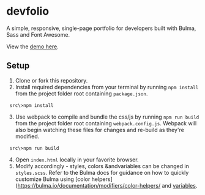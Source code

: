 # devfolio
A simple, responsive, single-page portfolio for developers built with Bulma, Sass and Font Awesome.

View the [demo here](https://mmacneil.github.io/devfolio/).

## Setup

1. Clone or fork this repository.
2. Install required dependencies from your terminal by running `npm install` from the project folder root containing `package.json`.
 <pre>
 <code>src\>npm install</code></pre>
3. Use webpack to compile and bundle the css/js by running `npm run build` from the project folder root containing `webpack.config.js`.  Webpack will also begin watching these files for changes and re-build as they're modified.
 <pre>
 <code>src\>npm run build</code></pre>
 4. Open `index.html` locally in your favorite browser.
 5. Modify accordingly - styles, colors &andvariables can be changed in `styles.scss`.  Refer to the Bulma docs for guidance on how to quickly customize Bulma using  [color helpers](https://bulma.io/documentation/modifiers/color-helpers/ and [variables](https://bulma.io/documentation/customize/variables/).
 
